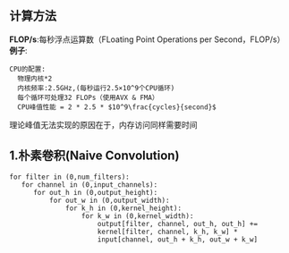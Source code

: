 ## 计算方法 ##  
**FLOP/s**:每秒浮点运算数（FLoating Point Operations per Second，FLOP/s）  
**例子**:
    
    CPU的配置:
      物理内核*2
      内核频率:2.5GHz,(每秒运行2.5×10^9个CPU循环)
      每个循环可处理32 FLOPs（使用AVX & FMA）
      CPU峰值性能 = 2 * 2.5 * $10^9\frac{cycles}{second}$
理论峰值无法实现的原因在于，内存访问同样需要时间


## 1.朴素卷积(Naive Convolution) ##  
  
    for filter in (0,num_filters):
       for channel in (0,input_channels):
          for out_h in (0,output_height):  
              for out_w in (0,output_width):
                  for k_h in (0,kernel_height):
                      for k_w in (0,kernel_width):
                          output[filter, channel, out_h, out_h] +=   
                          kernel[filter, channel, k_h, k_w] *    
                          input[channel, out_h + k_h, out_w + k_w]
     
     

